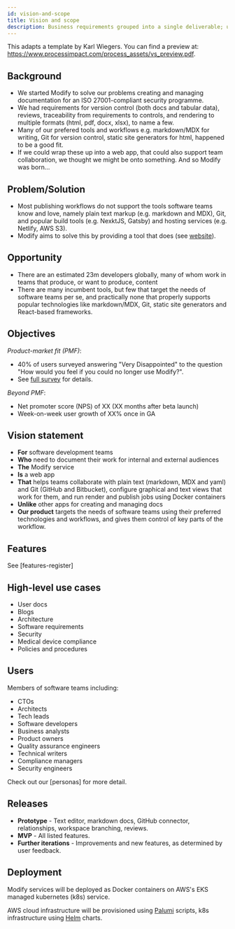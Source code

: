 ```yaml
---
id: vision-and-scope
title: Vision and scope
description: Business requirements grouped into a single deliverable; used as basis for subsequent development work.
---
```


<InfoMessage header="Alternative names" content="Marketing requirements document (MRD)">

This adapts a template by Karl Wiegers. You can find a preview at: https://www.processimpact.com/process_assets/vs_preview.pdf. 

## Background

- We started Modify to solve our problems creating and managing documentation for an ISO 27001-compliant security programme.
- We had requirements for version control (both docs and tabular data), reviews, traceability from requirements to controls, and rendering to multiple formats (html, pdf, docx, xlsx), to name a few.
- Many of our prefered tools and workflows e.g. markdown/MDX for writing, Git for version control, static site generators for html, happened to be a good fit. 
- If we could wrap these up into a web app, that could also support team collaboration, we thought we might be onto something. And so Modify was born...

## Problem/Solution

- Most publishing workflows do not support the tools software teams know and love, namely plain text markup (e.g. markdown and MDX), Git, and popular build tools (e.g. NexktJS, Gatsby) and hosting services (e.g. Netlify, AWS S3). 
- Modify aims to solve this by providing a tool that does (see [website](https://modifyhq.com/#/)). 

## Opportunity 

- There are an estimated 23m developers globally, many of whom work in teams that produce, or want to produce, content
- There are many incumbent tools, but few that target the needs of software teams per se, and practically none that properly supports popular technologies like markdown/MDX, Git, static site generators and React-based frameworks. 

## Objectives

*Product-market fit (PMF)*:

- 40% of users surveyed answering "Very Disappointed" to the question "How would you feel if you could no longer use Modify?". 
- See [full survey](https://coda.io/@rahulvohra/superhuman-product-market-fit-engine/set-up-your-survey-31) for details.

*Beyond PMF*:

- Net promoter score (NPS) of XX (XX months after beta launch)
- Week-on-week user growth of XX% once in GA

## Vision statement

- **For** software development teams
- **Who** need to document their work for internal and external audiences
- **The** Modify service
- **Is** a web app
- **That** helps teams collaborate with plain text (markdown, MDX and yaml) and Git (GitHub and Bitbucket), configure graphical and text views that work for them, and run render and publish jobs using Docker containers
- **Unlike** other apps for creating and managing docs
- **Our product** targets the needs of software teams using their preferred technologies and workflows, and gives them control of key parts of the workflow.

## Features

See [features-register]

## High-level use cases

- User docs
- Blogs
- Architecture 
- Software requirements
- Security 
- Medical device compliance 
- Policies and procedures

## Users 

Members of software teams including:

- CTOs
- Architects
- Tech leads
- Software developers 
- Business analysts 
- Product owners
- Quality assurance engineers
- Technical writers
- Compliance managers
- Security engineers 

Check out our [personas] for more detail. 

## Releases

- **Prototype** - Text editor, markdown docs, GitHub connector, relationships, workspace branching, reviews. 
- **MVP** - All listed features.
- **Further iterations** - Improvements and new features, as determined by user feedback. 

## Deployment

Modify services will be deployed as Docker containers on AWS's EKS managed kubernetes (k8s) service. 

AWS cloud infrastructure will be provisioned using [Palumi](https://www.pulumi.com/) scripts, k8s infrastructure using [Helm](https://helm.sh/) charts.

